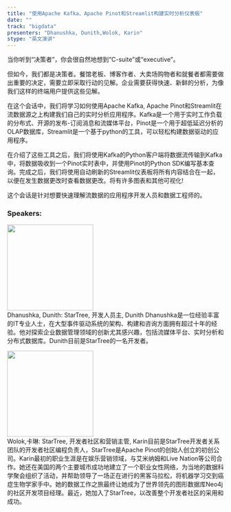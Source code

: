 ```yaml
---
title: "使用Apache Kafka、Apache Pinot和Streamlit构建实时分析仪表板"
date: "" 
track: "bigdata"
presenters: "Dhanushka, Dunith,Wolok, Karin"
stype: "英文演讲"
---
```

当你听到“决策者”，你会很自然地想到“C-suite”或“executive”。

但如今，我们都是决策者。餐馆老板、博客作者、大卖场购物者和就餐者都需要做出重要的决定，需要立即采取行动的见解。企业需要获得快速、新鲜的分析，为像我们这样的终端用户提供这些见解。

在这个会话中，我们将学习如何使用Apache Kafka, Apache Pinot和Streamlit在流数据源之上构建我们自己的实时分析应用程序。Kafka是一个用于实时工作负载的分布式、开源的发布-订阅消息和流媒体平台，Pinot是一个用于超低延迟分析的OLAP数据库，Streamlit是一个基于python的工具，可以轻松构建数据驱动的应用程序。

在介绍了这些工具之后，我们将使用Kafka的Python客户端将数据流传输到Kafka中，将数据吸收到一个Pinot实时表中，并使用Pinot的Python SDK编写基本查询。完成之后，我们将使用自动刷新的Streamlit仪表板将所有内容结合在一起，以便在发生数据更改时查看数据更改。将有许多图表和其他可视化!

这个会话是针对想要快速理解流数据的应用程序开发人员和数据工程师的。
 ### Speakers: 
 <img src="images/speaker/1092.png" width="200" /><br>Dhanushka, Dunith: StarTree, 开发人员主, Dunith Dhanushka是一位经验丰富的IT专业人士，在大型事件驱动系统的架构、构建和咨询方面拥有超过十年的经验。他对探索企业数据管理领域的创新尤其感兴趣，包括流媒体平台、实时分析和分布式数据库。Dunith目前是StarTree的一名开发者。
 <img src="images/speaker/1092_2.png" width="200" /><br>Wolok,卡琳: StarTree, 开发者社区和营销主管, Karin目前是StarTree开发者关系团队的开发者社区编程负责人，StarTree是Apache Pinot的创始人创立的初创公司。Karin最初的职业生涯是在娱乐营销领域，与艾米纳姆和Live Nation等公司合作。她还在美国的两个主要城市成功地建立了一个职业女性网络，为当地的数据科学聚会组织了活动，并帮助领导了一场正在进行的黑客马拉松，将机器学习交到癌症生物学家手中。她的数据工作之旅最终让她成为了世界领先的图形数据库Neo4j的社区开发项目经理。最近，她加入了StarTree，以改善整个开发者社区的采用和成功。
 